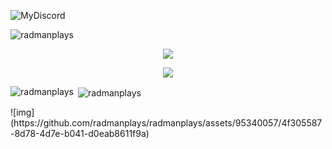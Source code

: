 ![MyDiscord](https://discord-readme-badge.vercel.app/api?id=1085125875571372053)

<p align="left"> <img src="https://komarev.com/ghpvc/?username=radmanplays&label=Profile%20views&color=0e75b6&style=flat" alt="radmanplays" /> </p>


<p align = "center"><img src = "https://github-widgetbox.vercel.app/api/profile?username=radmanplays&data=followers,repositories,stars,commits"></p>
<p align = "center"><img src = "https://github-widgetbox.vercel.app/api/skills?names=html,css,javascript,json,bash,python,typescript&includeNames=true"></p>


<p><img align="left" src="https://github-readme-stats.vercel.app/api/top-langs?username=radmanplays&show_icons=true&theme=dark&locale=en&layout=compact" alt="radmanplays" /></p>

<p>&nbsp;<img align="center" src="https://github-readme-stats.vercel.app/api?username=radmanplays&show_icons=true&locale=en" alt="radmanplays" /></p>
![img](https://github.com/radmanplays/radmanplays/assets/95340057/4f305587-8d78-4d7e-b041-d0eab8611f9a)

